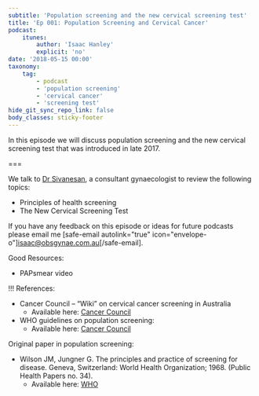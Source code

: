 ```yaml
---
subtitle: 'Population screening and the new cervical screening test'
title: 'Ep 001: Population Screening and Cervical Cancer'
podcast:
    itunes:
        author: 'Isaac Hanley'
        explicit: 'no'
date: '2018-05-15 00:00'
taxonomy:
    tag:
        - podcast
        - 'population screening'
        - 'cervical cancer'
        - 'screening test'
hide_git_sync_repo_link: false
body_classes: sticky-footer
---
```


In this episode we will discuss population screening and the new cervical screening test that was introduced in late 2017.

===

We talk to [Dr Sivanesan](../../about-us/contributor-profile-dr-sivanesan), a consultant gynaecologist to review the following topics:
* Principles of health screening
* The New Cervical Screening Test

If you have any feedback on this episode or ideas for future podcasts please email me [safe-email autolink="true" icon="envelope-o"]isaac@obsgynae.com.au[/safe-email]. 

Good Resources:
* PAPsmear video

!!! References:
* Cancer Council – “Wiki” on cervical cancer screening in Australia
  * Available here: [Cancer Council](https://wiki.cancer.org.au/australia/Guidelines:Cervical_cancer/Screening)
* WHO guidelines on population screening:
  * Available here: [Cancer Council](https://wiki.cancer.org.au/policy/Principles_of_screening#Principles_for_the_introduction_of_population_screening)

Original paper in population screening:
* Wilson JM, Jungner G. The principles and practice of screening for disease. Geneva, Switzerland: World Health Organization; 1968. (Public Health Papers no. 34).
  * Available here: [WHO](http://apps.who.int/iris/handle/10665/37650)
